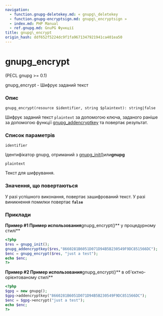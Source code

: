 ```yaml
---
navigation:
  - function.gnupg-deletekey.md: « gnupg\_deletekey
  - function.gnupg-encryptsign.md: gnupg\_encryptsign »
  - index.md: PHP Manual
  - ref.gnupg.md: GnuPG Функції
title: gnupg\_encrypt
origin_hash: ddf652f5224dc9f1fa9671347921941ca401ea50
---
```

# gnupg\_encrypt

(PECL gnupg >= 0.1)

gnupg\_encrypt - Шифрує заданий текст

### Опис

```methodsynopsis
gnupg_encrypt(resource $identifier, string $plaintext): string|false
```

Шифрує заданий текст `plaintext` за допомогою ключа, заданого раніше за допомогою функції [gnupg\_addencryptkey](function.gnupg-addencryptkey.md) та повертає результат.

### Список параметрів

`identifier`

Ідентифікатор gnupg, отриманий з [gnupg\_init()](function.gnupg-init.md)или**gnupg**

`plaintext`

Текст для шифрування.

### Значення, що повертаються

У разі успішного виконання, повертає зашифрований текст. У разі виникнення помилки повертає **`false`**

### Приклади

**Пример #1 Пример использования**gnupg\_encrypt()\*\* у процедурному стилі\*\*

```php
<?php
$res = gnupg_init();
gnupg_addencryptkey($res,"8660281B6051D071D94B5B230549F9DC851566DC");
$enc = gnupg_encrypt($res, "just a test");
echo $enc;
?>
```

**Пример #2 Пример использования**gnupg\_encrypt()\*\* в об'єктно-орієнтованому стилі\*\*

```php
<?php
$gpg = new gnupg();
$gpg->addencryptkey("8660281B6051D071D94B5B230549F9DC851566DC");
$enc = $gpg->encrypt("just a test");
echo $enc;
?>
```
